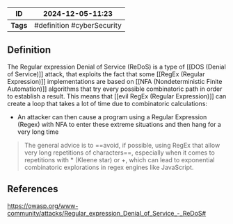 | ID       | 2024-12-05-11:23           |
| -------- | -------------------------- |
| **Tags** | #definition #cyberSecurity |
## Definition
The Regular expression Denial of Service (ReDoS) is a type of [[DOS (Denial of Service)]] attack, that exploits the fact that some [[RegEx (Regular Expression)]] implementations are based on [[NFA (Nondeterministic Finite Automation)]] algorithms that try every possible combinatoric path in order to establish a result. This means that [[evil RegEx (Regular Expression)]] can create a loop that takes a lot of time due to combinatoric calculations:
- An attacker can then cause a program using a Regular Expression (Regex) with NFA to enter these extreme situations and then hang for a very long time

> The general advice is to ==avoid, if possible, using RegEx that allow very long repetitions of characters==, especially when it comes to repetitions with * (Kleene star) or +, which can lead to exponential combinatoric explorations in regex engines like JavaScript.

## References
https://owasp.org/www-community/attacks/Regular_expression_Denial_of_Service_-_ReDoS#